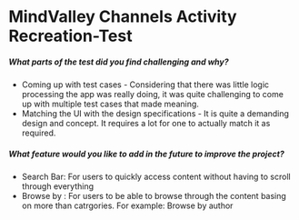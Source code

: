 # MindValley Channels Activity Recreation-Test
##### What parts of the test did you find challenging and why?

  - Coming up with test cases
        - Considering that there was little logic processing the app was really doing, it was quite challenging to come up with multiple test cases that made meaning.
  - Matching the UI with the design specifications
        - It is quite a demanding design and concept. It requires a lot for one to actually match it as required.

##### What feature would you like to add in the future to improve the project?

  - Search Bar: For users to quickly access content without having to scroll through everything
  - Browse by <Any Field>: For users to be able to browse through the content basing on more than catrgories. For example: Browse by author